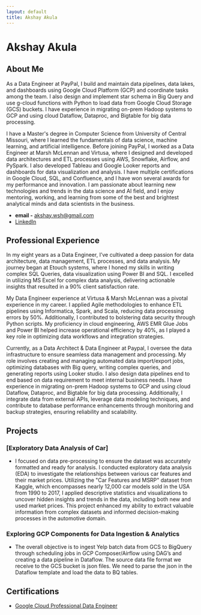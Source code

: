 ```yaml
---
layout: default
title: Akshay Akula
---
```


# Akshay Akula

## About Me

As a Data Engineer at PayPal, I build and maintain data pipelines, data lakes, and dashboards using Google Cloud Platform (GCP) and coordinate tasks among the team. I also design and implement star schema in Big Query and use g-cloud functions with Python to load data from Google Cloud Storage (GCS) buckets. I have experience in migrating on-prem Hadoop systems to GCP and using cloud Dataflow, Dataproc, and Bigtable for big data processing.

I have a Master's degree in Computer Science from University of Central Missouri, where I learned the fundamentals of data science, machine learning, and artificial intelligence. Before joining PayPal, I worked as a Data Engineer at Marsh McLennan and Virtusa, where I designed and developed data architectures and ETL processes using AWS, Snowflake, Airflow, and PySpark. I also developed Tableau and Google Looker reports and dashboards for data visualization and analysis. I have multiple certifications in Google Cloud, SQL, and Confluence, and I have won several awards for my performance and innovation. I am passionate about learning new technologies and trends in the data science and AI field, and I enjoy mentoring, working, and learning from some of the best and brightest analytical minds and data scientists in the business.

- **email -** akshay.wsh@gmail.com
- [LinkedIn](https://www.linkedin.com/in/akshay-akula/)

## Professional Experience

In my eight years as a Data Engineer, I’ve cultivated a deep passion for data architecture, data management, ETL processes, and data analysis. My journey began at Etouch systems, where I honed my skills in writing complex SQL Queries, data visualization using Power BI and SQL. I excelled in utilizing MS Excel for complex data analysis, delivering actionable insights that resulted in a 90% client satisfaction rate.

My Data Engineer experience at Virtusa & Marsh McLennan was a pivotal experience in my career. I applied Agile methodologies to enhance ETL pipelines using Informatica, Spark, and Scala, reducing data processing errors by 50%. Additionally, I contributed to bolstering data security through Python scripts. My proficiency in cloud engineering, AWS EMR Glue Jobs and Power BI helped increase operational efficiency by 40%, as I played a key role in optimizing data workflows and integration strategies.

Currently, as a Data Architect & Data Engineer at Paypal, I oversee the data infrastructure to ensure seamless data management and processing. My role involves creating and managing automated data import/export jobs, optimizing databases with Big query, writing complex queries, and generating reports using Looker studio. I also design data pipelines end to end based on data requirement to meet internal business needs. I have experience in migrating on-prem Hadoop systems to GCP and using cloud Dataflow, Dataproc, and Bigtable for big data processing. Additionally, I integrate data from external APIs, leverage data modeling techniques, and contribute to database performance enhancements through monitoring and backup strategies, ensuring reliability and scalability.

## Projects

### [Exploratory Data Analysis of Car]

<!-- (https://www.dropbox.com/) -->

- I focused on data pre-processing to ensure the dataset was accurately formatted and ready for analysis. I conducted exploratory data analysis (EDA) to investigate the relationships between various car features and their market prices. Utilizing the "Car Features and MSRP" dataset from Kaggle, which encompasses nearly 12,000 car models sold in the USA from 1990 to 2017, I applied descriptive statistics and visualizations to uncover hidden insights and trends in the data, including both new and used market prices. This project enhanced my ability to extract valuable information from complex datasets and informed decision-making processes in the automotive domain.

### Exploring GCP Components for Data Ingestion & Analytics

<!-- (https://docs.google.com/document/d/1Dbr4yqm8TBcNwlgrQwQ5U9O_Um5PUcPjUG4OCIrgbwc/edit?tab=t.0) -->
- The overall objective is to ingest Yelp batch data from GCS to BigQuery through scheduling jobs in GCP Composer/Airflow using DAG’s and creating a data pipeline in Dataflow. The source data file format we receive to the GCS bucket is json files. We need to parse the json in the Dataflow template and load the data to BQ tables.


## Certifications

- [Google Cloud Professional Data Engineer](https://www.credential.net/91eb307e-0e3b-4513-9d37-fa17d2c75f36?key=a07bed8045110455891673b06dc8d9787468a34de58c022520160b55139fada9)
